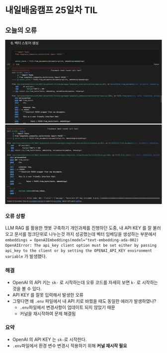 # 내일배움캠프 25일차 TIL

## 오늘의 오류
![](/img/241115_api_key_error_1.png)
![](/img/241115_api_key_error_2.png)
### 오류 상황
LLM RAG 를 활용한 챗봇 구축하기 개인과제를 진행하던 도중, 
내 API KEY 를 잘 불러오고 문서를 청크단위로 나누는것 까지 성공했는데
벡터 임베딩을 생성하는 부분에서
`embeddings = OpenAIEmbeddings(model="text-embedding-ada-002)`
`OpenAIError: The api_key client option must be set either by passing api_key to the client or by setting the OPENAI_API_KEY environment variable`
가 발생했다.

### 해결
* OpenAI 의 API 키는 `sk-` 로 시작하는데 오류 코드를 자세히 보면 `k-` 로 시작하는 것을 볼 수 있다.
* API KEY 를 잘못 입력해서 발생한 오류
* 그렇다면 왜 `.env` 파일에서 내 API 키로 바꿨을 때도 동일한 에러가 발생하였나?
  * `.env`파일에서 변경사항이 업데이트 되지 않았기 때문
  * 커널을 재시작하여 문제 해결됨
### 요약
* OpenAI 의 API KEY 는 `sk-`로 시작한다. 
* `.env`파일에서 환경 변수 변경시 적용하기 위해 **커널 재시작 필요**